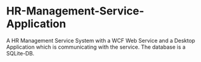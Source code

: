 # HR-Management-Service-Application
A HR Management Service System with a WCF Web Service and a Desktop Application which is communicating with the service. The database is a SQLite-DB.
